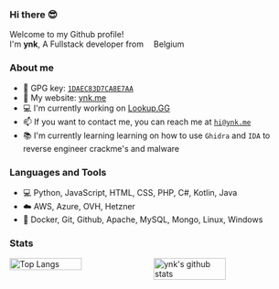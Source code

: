 ### Hi there :sunglasses:


<p>Welcome to my Github profile!</br>
I'm <b>ynk</b>, A Fullstack developer from <img src="https://cdn-icons-png.flaticon.com/512/197/197583.png" width="10"/> Belgium <br> 

</p>



### About me

-   :key: GPG key: [`1DAEC83D7CA8E7AA`](https://github.com/ynk.gpg)
-   :milky_way: My website: [ynk.me](https://ynk.me)
-   :computer: I'm currently working on [Lookup.GG](https://Lookup.GG)
-   :mailbox: If you want to contact me, you can reach me at [`hi@ynk.me`](mailto:hi@ynk.me)
-   :books: I'm currently learning learning on how to use `Ghidra` and `IDA` to reverse engineer crackme's and malware


### Languages and Tools
-   :computer: Python, JavaScript, HTML, CSS, PHP, C#, Kotlin, Java
-   :cloud: AWS, Azure, OVH, Hetzner
-   :wrench: Docker, Git, Github, Apache, MySQL, Mongo, Linux, Windows

### Stats

<div style="display: flex; flex-wrap: wrap;">
  <img src="https://github-readme-stats.vercel.app/api/top-langs/?username=ynk&layout=compact&theme=dark" alt="Top Langs" style="width: 50%;" />
    <img src="https://github-readme-stats.vercel.app/api?username=ynk&show_icons=true&theme=dark" alt="ynk's github stats" style="width: 50%;" />
</div>




